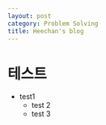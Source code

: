 ```yaml
---
layout: post
category: Problem Solving
title: Heechan's blog
---
```

# 테스트

- test1
  - test 2
  - test 3

